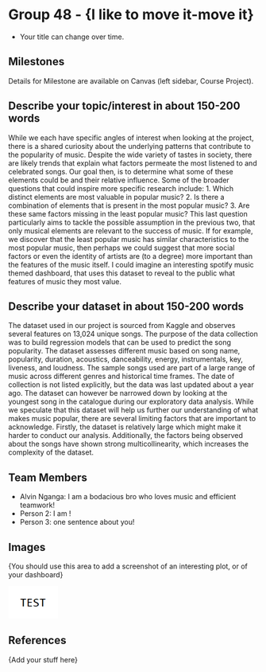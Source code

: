 # Group 48 - {I like to move it-move it}

- Your title can change over time.

## Milestones

Details for Milestone are available on Canvas (left sidebar, Course Project).

## Describe your topic/interest in about 150-200 words

While we each have specific angles of interest when looking at the project, there is a shared curiosity about the underlying patterns that contribute to the popularity of music. Despite the wide variety of tastes in society, there are likely trends that explain what factors permeate the most listened to and celebrated songs. Our goal then, is to determine what some of these elements could be and their relative influence. Some of the broader questions that could inspire more specific research include: 1. Which distinct elements are most valuable in popular music?  2. Is there a combination of elements that is present in the most popular music? 3. Are these same factors missing in the least popular music? This last question particularly aims to tackle the possible assumption in the previous two, that only musical elements are relevant to the success of music. If for example, we discover that the least popular music has similar characteristics to the most popular music, then perhaps we could suggest that more social factors or even the identity of artists are (to a degree) more important than the features of the music itself. I could imagine an interesting spotify music themed dashboard, that uses this dataset to reveal to the public what features of music they most value.

## Describe your dataset in about 150-200 words

The dataset used in our project is sourced from Kaggle and observes several features on 13,024 unique songs. The purpose of the data collection was to build regression models that can be used to predict the song popularity. The dataset assesses different music based on song name, popularity, duration, acoustics, danceability, energy, instrumentals, key, liveness, and loudness. The sample songs used are part of a large range of music across different genres and historical time frames. The date of collection is not listed explicitly, but the data was last updated about a year ago.  The dataset can however be narrowed down by looking at the youngest song in the catalogue during our exploratory data analysis. While we speculate that this dataset will help us further our understanding of what makes music popular, there are several limiting factors that are important to acknowledge. Firstly, the dataset is relatively large which might make it harder to conduct our analysis. Additionally, the factors being observed about the songs have shown strong multicollinearity, which increases the complexity of the dataset.

## Team Members

- Alvin Nganga: I am a bodacious bro who loves music and efficient teamwork!
- Person 2: I am !
- Person 3: one sentence about you!

## Images

{You should use this area to add a screenshot of an interesting plot, or of your dashboard}

<img src ="images/test.png" width="100px">

## References

{Add your stuff here}



